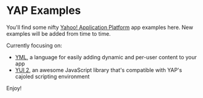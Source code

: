 # YAP Examples

You'll find some nifty [Yahoo! Application Platform][YAP] app examples here. New examples will be added from time to time.

Currently focusing on:
 - [YML][], a language for easily adding dynamic and per-user content to your app
 - [YUI 2][], an awesome JavaScript library that's compatible with YAP's cajoled scripting environment

Enjoy!

[YAP]: http://developer.yahoo.com/yap/
[YML]: http://developer.yahoo.com/yap/yml/
[YUI 2]: http://developer.yahoo.com/yui/2/
